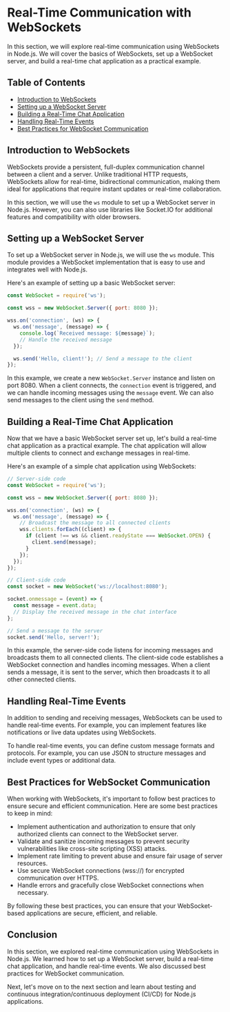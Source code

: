 # Real-Time Communication with WebSockets

In this section, we will explore real-time communication using WebSockets in Node.js. We will cover the basics of WebSockets, set up a WebSocket server, and build a real-time chat application as a practical example.

## Table of Contents
- [Introduction to WebSockets](#introduction-to-websockets)
- [Setting up a WebSocket Server](#setting-up-a-websocket-server)
- [Building a Real-Time Chat Application](#building-a-real-time-chat-application)
- [Handling Real-Time Events](#handling-real-time-events)
- [Best Practices for WebSocket Communication](#best-practices-for-websocket-communication)

## Introduction to WebSockets

WebSockets provide a persistent, full-duplex communication channel between a client and a server. Unlike traditional HTTP requests, WebSockets allow for real-time, bidirectional communication, making them ideal for applications that require instant updates or real-time collaboration.

In this section, we will use the `ws` module to set up a WebSocket server in Node.js. However, you can also use libraries like Socket.IO for additional features and compatibility with older browsers.

## Setting up a WebSocket Server

To set up a WebSocket server in Node.js, we will use the `ws` module. This module provides a WebSocket implementation that is easy to use and integrates well with Node.js.

Here's an example of setting up a basic WebSocket server:

```javascript
const WebSocket = require('ws');

const wss = new WebSocket.Server({ port: 8080 });

wss.on('connection', (ws) => {
  ws.on('message', (message) => {
    console.log(`Received message: ${message}`);
    // Handle the received message
  });

  ws.send('Hello, client!'); // Send a message to the client
});
```

In this example, we create a new `WebSocket.Server` instance and listen on port 8080. When a client connects, the `connection` event is triggered, and we can handle incoming messages using the `message` event. We can also send messages to the client using the `send` method.

## Building a Real-Time Chat Application

Now that we have a basic WebSocket server set up, let's build a real-time chat application as a practical example. The chat application will allow multiple clients to connect and exchange messages in real-time.

Here's an example of a simple chat application using WebSockets:

```javascript
// Server-side code
const WebSocket = require('ws');

const wss = new WebSocket.Server({ port: 8080 });

wss.on('connection', (ws) => {
  ws.on('message', (message) => {
    // Broadcast the message to all connected clients
    wss.clients.forEach((client) => {
      if (client !== ws && client.readyState === WebSocket.OPEN) {
        client.send(message);
      }
    });
  });
});
```

```javascript
// Client-side code
const socket = new WebSocket('ws://localhost:8080');

socket.onmessage = (event) => {
  const message = event.data;
  // Display the received message in the chat interface
};

// Send a message to the server
socket.send('Hello, server!');
```

In this example, the server-side code listens for incoming messages and broadcasts them to all connected clients. The client-side code establishes a WebSocket connection and handles incoming messages. When a client sends a message, it is sent to the server, which then broadcasts it to all other connected clients.

## Handling Real-Time Events

In addition to sending and receiving messages, WebSockets can be used to handle real-time events. For example, you can implement features like notifications or live data updates using WebSockets.

To handle real-time events, you can define custom message formats and protocols. For example, you can use JSON to structure messages and include event types or additional data.

## Best Practices for WebSocket Communication

When working with WebSockets, it's important to follow best practices to ensure secure and efficient communication. Here are some best practices to keep in mind:

- Implement authentication and authorization to ensure that only authorized clients can connect to the WebSocket server.
- Validate and sanitize incoming messages to prevent security vulnerabilities like cross-site scripting (XSS) attacks.
- Implement rate limiting to prevent abuse and ensure fair usage of server resources.
- Use secure WebSocket connections (wss://) for encrypted communication over HTTPS.
- Handle errors and gracefully close WebSocket connections when necessary.

By following these best practices, you can ensure that your WebSocket-based applications are secure, efficient, and reliable.

## Conclusion

In this section, we explored real-time communication using WebSockets in Node.js. We learned how to set up a WebSocket server, build a real-time chat application, and handle real-time events. We also discussed best practices for WebSocket communication.

Next, let's move on to the next section and learn about testing and continuous integration/continuous deployment (CI/CD) for Node.js applications.